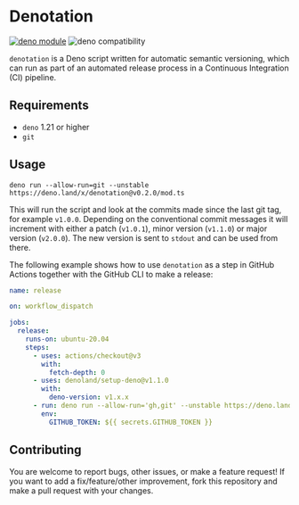 # Denotation

[![deno module](https://shield.deno.dev/x/denotation)](https://deno.land/x/denotation)
![deno compatibility](https://shield.deno.dev/deno/^1.21)

`denotation` is a Deno script written for automatic semantic versioning, which
can run as part of an automated release process in a Continuous Integration (CI)
pipeline.

## Requirements

- `deno` 1.21 or higher
- `git`

## Usage

`deno run --allow-run=git --unstable https://deno.land/x/denotation@v0.2.0/mod.ts`

This will run the script and look at the commits made since the last git tag,
for example `v1.0.0`. Depending on the conventional commit messages it will
increment with either a patch (`v1.0.1`), minor version (`v1.1.0`) or major
version (`v2.0.0`). The new version is sent to `stdout` and can be used from
there.

The following example shows how to use `denotation` as a step in GitHub Actions
together with the GitHub CLI to make a release:

```yaml
name: release

on: workflow_dispatch

jobs:
  release:
    runs-on: ubuntu-20.04
    steps:
      - uses: actions/checkout@v3
        with:
          fetch-depth: 0
      - uses: denoland/setup-deno@v1.1.0
        with:
          deno-version: v1.x.x
      - run: deno run --allow-run='gh,git' --unstable https://deno.land/x/denotation@v0.2.0/mod.ts
        env:
          GITHUB_TOKEN: ${{ secrets.GITHUB_TOKEN }}
```

## Contributing

You are welcome to report bugs, other issues, or make a feature request! If you
want to add a fix/feature/other improvement, fork this repository and make a
pull request with your changes.
